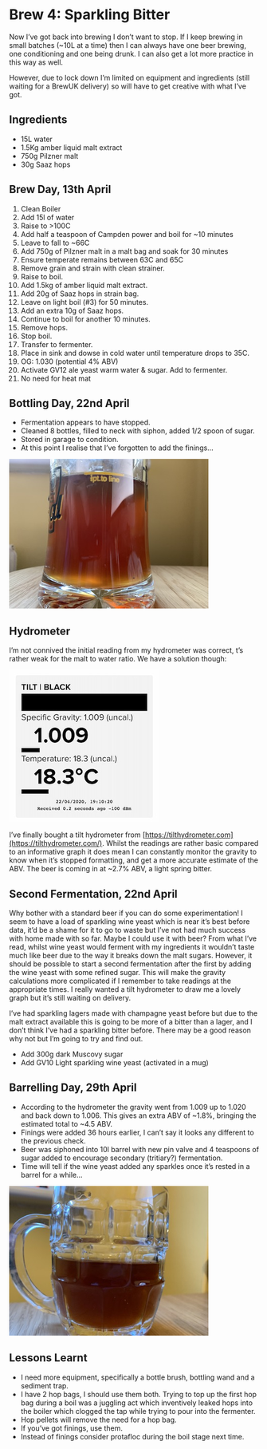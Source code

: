 # Brew 4: Sparkling Bitter

Now I’ve got back into brewing I don’t want to stop. If I keep brewing in small batches (~10L at a time) then I can always have one beer brewing, one conditioning and one being drunk. I can also get a lot more practice in this way as well.



However, due to lock down I’m limited on equipment and ingredients (still waiting for a BrewUK delivery) so will have to get creative with what I’ve got.

## Ingredients

- 15L water
- 1.5Kg amber liquid malt extract
- 750g Pilzner malt
- 30g Saaz hops

## Brew Day, 13th April 

1. Clean Boiler
2. Add 15l of water
3. Raise to >100C
4. Add half a teaspoon of Campden power and boil for ~10 minutes
5. Leave to fall to ~66C
6. Add 750g of Pilzner malt in a malt bag and soak for 30 minutes 
7. Ensure temperate remains between 63C and 65C
8. Remove grain and strain with clean strainer.
9. Raise to boil.
10. Add 1.5kg of amber liquid malt extract.
11. Add 20g of Saaz hops in strain bag.
12. Leave on light boil (#3) for 50 minutes.
13. Add an extra 10g of Saaz hops.
14. Continue to boil for another 10 minutes.
15. Remove hops.
16. Stop boil.
17. Transfer to fermenter.
18. Place in sink and dowse in cold water until temperature drops to 35C.
19. OG: 1.030 (potential 4% ABV)
20. Activate GV12 ale yeast warm water & sugar. Add to fermenter.
21. No need for heat mat

## Bottling Day, 22nd April

- Fermentation appears to have stopped. 
- Cleaned 8 bottles, filled to neck with siphon, added 1/2 spoon of sugar.
- Stored in garage to condition.
- At this point I realise that I’ve forgotten to add the finings…

![img](images/brew4colour.jpg)

## Hydrometer

I’m not connived the initial reading from my hydrometer was correct, t’s rather weak for the malt to water ratio. We have a solution though:

![img](images/brew4reading.jpg)

I’ve finally bought a tilt hydrometer from [https://tilthydrometer.com](https://tilthydrometer.com/). Whilst the readings are rather basic compared to an informative graph it does mean I can constantly monitor the gravity to know when it’s stopped formatting, and get a more accurate estimate of the ABV. The beer is coming in at ~2.7% ABV, a light spring bitter.



## Second Fermentation, 22nd April

Why bother with a standard beer if you can do some experimentation! I seem to have a load of sparkling wine yeast which is near it’s best before data, it’d be a shame for it to go to waste but I’ve not had much success with home made with so far. Maybe I could use it with beer? From what I’ve read, whilst wine yeast would ferment with my ingredients it wouldn’t taste much like beer due to the way it breaks down the malt sugars. However, it should be possible to start a second fermentation after the first by adding the wine yeast with some refined sugar. This will make the gravity calculations more complicated if I remember to take readings at the appropriate times. I really wanted a tilt hydrometer to draw me a lovely graph but it’s still waiting on delivery.

I’ve had sparkling lagers made with champagne yeast before but due to the malt extract available this is going to be more of a bitter than a lager, and I don’t think I’ve had a sparkling bitter before. There may be a good reason why not but I’m going to try and find out.

- Add 300g dark Muscovy sugar
- Add GV10 Light sparkling wine yeast (activated in a mug)

## Barrelling Day, 29th April

- According to the hydrometer the gravity went from 1.009 up to 1.020 and back down to 1.006. This gives an extra ABV of ~1.8%, bringing the estimated total to ~4.5 ABV.
- Finings were added 36 hours earlier, I can’t say it looks any different to the previous check.
- Beer was siphoned into 10l barrel with new pin valve and 4 teaspoons of sugar added to encourage secondary (tritiary?) fermentation.
- Time will tell if the wine yeast added any sparkles once it’s rested in a barrel for a while…

![img](images/brew4colour2.jpg)

## Lessons Learnt

- I need more equipment, specifically a bottle brush, bottling wand and a sediment trap.
- I have 2 hop bags, I should use them both. Trying to top up the first hop bag during a boil was a juggling act which inventively leaked hops into the boiler which clogged the tap while trying to pour into the fermenter.
- Hop pellets will remove the need for a hop bag.
- If you’ve got finings, use them.
- Instead of finings consider protafloc during the boil stage next time.